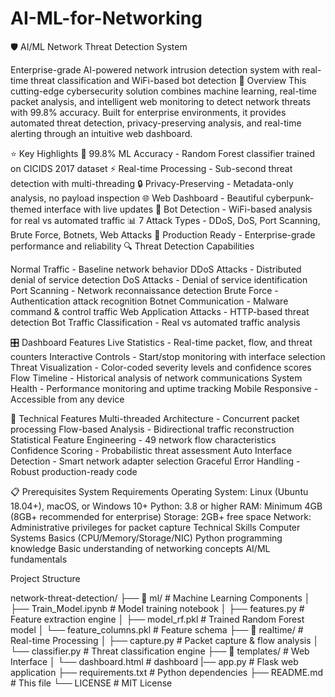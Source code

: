 # AI-ML-for-Networking 
🛡️ AI/ML Network Threat Detection System

Enterprise-grade AI-powered network intrusion detection system with real-time threat classification and WiFi-based bot detection
🚀 Overview
This cutting-edge cybersecurity solution combines machine learning, real-time packet analysis, and intelligent web monitoring to detect network threats with 99.8% accuracy. Built for enterprise environments, it provides automated threat detection, privacy-preserving analysis, and real-time alerting through an intuitive web dashboard.

⭐ Key Highlights
🤖 99.8% ML Accuracy - Random Forest classifier trained on CICIDS 2017 dataset
⚡ Real-time Processing - Sub-second threat detection with multi-threading
🔒 Privacy-Preserving - Metadata-only analysis, no payload inspection
🌐 Web Dashboard - Beautiful cyberpunk-themed interface with live updates
🤖 Bot Detection - WiFi-based analysis for real vs automated traffic
📊 7 Attack Types - DDoS, DoS, Port Scanning, Brute Force, Botnets, Web Attacks
🔧 Production Ready - Enterprise-grade performance and reliability
🔍 Threat Detection Capabilities

Normal Traffic - Baseline network behavior
DDoS Attacks - Distributed denial of service detection
DoS Attacks - Denial of service identification
Port Scanning - Network reconnaissance detection
Brute Force - Authentication attack recognition
Botnet Communication - Malware command & control traffic
Web Application Attacks - HTTP-based threat detection
Bot Traffic Classification - Real vs automated traffic analysis

🎛️ Dashboard Features
Live Statistics - Real-time packet, flow, and threat counters
Interactive Controls - Start/stop monitoring with interface selection
Threat Visualization - Color-coded severity levels and confidence scores
Flow Timeline - Historical analysis of network communications
System Health - Performance monitoring and uptime tracking
Mobile Responsive - Accessible from any device

🔧 Technical Features
Multi-threaded Architecture - Concurrent packet processing
Flow-based Analysis - Bidirectional traffic reconstruction
Statistical Feature Engineering - 49 network flow characteristics
Confidence Scoring - Probabilistic threat assessment
Auto Interface Detection - Smart network adapter selection
Graceful Error Handling - Robust production-ready code

📋 Prerequisites
System Requirements
Operating System: Linux (Ubuntu 18.04+), macOS, or Windows 10+
Python: 3.8 or higher
RAM: Minimum 4GB (8GB+ recommended for enterprise)
Storage: 2GB+ free space
Network: Administrative privileges for packet capture
Technical Skills
Computer Systems Basics (CPU/Memory/Storage/NIC)
Python programming knowledge
Basic understanding of networking concepts
AI/ML fundamentals 

Project Structure

network-threat-detection/
├── 📁 ml/                          # Machine Learning Components
│   ├── Train_Model.ipynb           # Model training notebook
│   ├── features.py                 # Feature extraction engine
│   ├── model_rf.pkl               # Trained Random Forest model
│   └── feature_columns.pkl       # Feature schema
├── 📁 realtime/                    # Real-time Processing
│   ├── capture.py                 # Packet capture & flow analysis
│   └── classifier.py             # Threat classification engine
├── 📁 templates/                   # Web Interface
│   └── dashboard.html            #  dashboard
    |── app.py                         # Flask web application
├── requirements.txt               # Python dependencies
├── README.md                      # This file
└── LICENSE                        # MIT License
